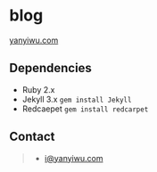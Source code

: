 # blog

[yanyiwu.com] 

## Dependencies

+ Ruby 2.x
+ Jekyll 3.x `gem install Jekyll`
+ Redcaepet `gem install redcarpet` 

## Contact

> - i@yanyiwu.com

[yanyiwu.com]:http://yanyiwu.com
[highlightjs]:https://highlightjs.org/


